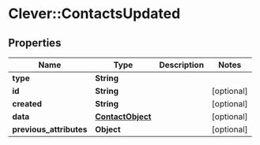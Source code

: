 # Clever::ContactsUpdated

## Properties
Name | Type | Description | Notes
------------ | ------------- | ------------- | -------------
**type** | **String** |  | 
**id** | **String** |  | [optional] 
**created** | **String** |  | [optional] 
**data** | [**ContactObject**](ContactObject.md) |  | [optional] 
**previous_attributes** | **Object** |  | [optional] 


